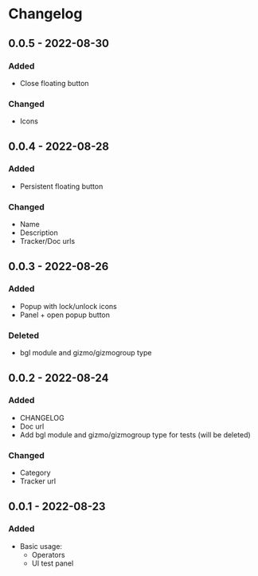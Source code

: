 # Changelog

## 0.0.5 - 2022-08-30

### Added
- Close floating button

### Changed
- Icons

## 0.0.4 - 2022-08-28

### Added
- Persistent floating button

### Changed
- Name
- Description
- Tracker/Doc urls

## 0.0.3 - 2022-08-26

### Added
- Popup with lock/unlock icons
- Panel + open popup button

### Deleted
- bgl module and gizmo/gizmogroup type

## 0.0.2 - 2022-08-24

### Added
- CHANGELOG
- Doc url
- Add bgl module and gizmo/gizmogroup type for tests (will be deleted)

### Changed
- Category
- Tracker url

## 0.0.1 - 2022-08-23

### Added
- Basic usage:
  - Operators
  - UI test panel